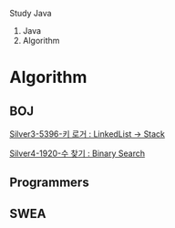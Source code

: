 Study Java

1. Java
2. Algorithm



# Algorithm

## BOJ

[Silver3-5396-키 로거 : LinkedList -> Stack](https://ash-tiger95.tistory.com/101?category=466800)

[Silver4-1920-수 찾기 : Binary Search](https://ash-tiger95.tistory.com/82?category=466800)





## Programmers



## SWEA

